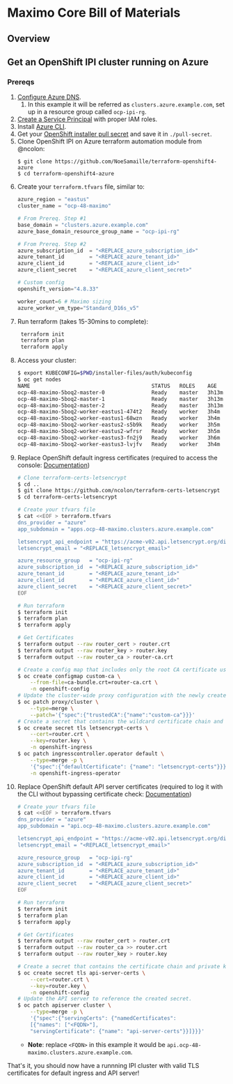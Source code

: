# Maximo Core Bill of Materials


## Overview

## Get an OpenShift IPI cluster running on Azure

### Prereqs

1. [Configure Azure DNS](https://github.com/openshift/installer/blob/d0f7654bc4a0cf73392371962aef68cd9552b5dd/docs/user/azure/dnszone.md).
   1. In this example it will be referred as `clusters.azure.example.com`, set up in a resource group called `ocp-ipi-rg`.
2. [Create a Service Principal](https://github.com/openshift/installer/blob/d0f7654bc4a0cf73392371962aef68cd9552b5dd/docs/user/azure/credentials.md) with proper IAM roles.
3. Install [Azure CLI](https://docs.microsoft.com/en-us/cli/azure/install-azure-cli).
4. Get your [OpenShift installer pull secret](https://console.redhat.com/openshift/install/pull-secret) and save it in `./pull-secret`.
5. Clone OpenShift IPI on Azure terraform automation module from @ncolon:
    ```
    $ git clone https://github.com/NoeSamaille/terraform-openshift4-azure
    $ cd terraform-openshift4-azure
    ```
6. Create your `terraform.tfvars` file, similar to:
    ```tfvars
    azure_region = "eastus"
    cluster_name = "ocp-48-maximo"

    # From Prereq. Step #1
    base_domain = "clusters.azure.example.com"
    azure_base_domain_resource_group_name = "ocp-ipi-rg"

    # From Prereq. Step #2
    azure_subscription_id  = "<REPLACE_azure_subscription_id>"
    azure_tenant_id        = "<REPLACE_azure_tenant_id>"
    azure_client_id        = "<REPLACE_azure_client_id>"
    azure_client_secret    = "<REPLACE_azure_client_secret>"

    # Custom config
    openshift_version="4.8.33"

    worker_count=6 # Maximo sizing
    azure_worker_vm_type="Standard_D16s_v5"
    ```
7. Run terraform (takes 15-30mins to complete):
   ```bash
    terraform init
    terraform plan
    terraform apply
    ```
8. Access your cluster:
    ```bash
    $ export KUBECONFIG=$PWD/installer-files/auth/kubeconfig
    $ oc get nodes
    NAME                                       STATUS   ROLES    AGE     VERSION
    ocp-48-maximo-5boq2-master-0               Ready    master   3h13m   v1.21.6+4b61f94
    ocp-48-maximo-5boq2-master-1               Ready    master   3h13m   v1.21.6+4b61f94
    ocp-48-maximo-5boq2-master-2               Ready    master   3h13m   v1.21.6+4b61f94
    ocp-48-maximo-5boq2-worker-eastus1-474t2   Ready    worker   3h4m    v1.21.6+4b61f94
    ocp-48-maximo-5boq2-worker-eastus1-68wzn   Ready    worker   3h4m    v1.21.6+4b61f94
    ocp-48-maximo-5boq2-worker-eastus2-s5b9k   Ready    worker   3h5m    v1.21.6+4b61f94
    ocp-48-maximo-5boq2-worker-eastus2-wfrsr   Ready    worker   3h5m    v1.21.6+4b61f94
    ocp-48-maximo-5boq2-worker-eastus3-fn2j9   Ready    worker   3h6m    v1.21.6+4b61f94
    ocp-48-maximo-5boq2-worker-eastus3-lvjfv   Ready    worker   3h4m    v1.21.6+4b61f94
    ```
9. Replace OpenShift default ingress certificates (required to access the console: [Documentation](https://docs.openshift.com/container-platform/4.8/security/certificates/replacing-default-ingress-certificate.html))
    ```bash
    # Clone terraform-certs-letsencrypt
    $ cd ..
    $ git clone https://github.com/ncolon/terraform-certs-letsencrypt
    $ cd terraform-certs-letsencrypt

    # Create your tfvars file
    $ cat <<EOF > terraform.tfvars
    dns_provider = "azure"
    app_subdomain = "apps.ocp-48-maximo.clusters.azure.example.com"

    letsencrypt_api_endpoint = "https://acme-v02.api.letsencrypt.org/directory"
    letsencrypt_email = "<REPLACE_letsencrypt_email>"

    azure_resource_group   = "ocp-ipi-rg"
    azure_subscription_id  = "<REPLACE_azure_subscription_id>"
    azure_tenant_id        = "<REPLACE_azure_tenant_id>"
    azure_client_id        = "<REPLACE_azure_client_id>"
    azure_client_secret    = "<REPLACE_azure_client_secret>"
    EOF

    # Run terraform
    $ terraform init
    $ terraform plan
    $ terraform apply

    # Get Certificates
    $ terraform output --raw router_cert > router.crt
    $ terraform output --raw router_key > router.key
    $ terraform output --raw router_ca > router-ca.crt

    # Create a config map that includes only the root CA certificate used to sign the wildcard certificate
    $ oc create configmap custom-ca \
        --from-file=ca-bundle.crt=router-ca.crt \
        -n openshift-config
    # Update the cluster-wide proxy configuration with the newly created config map
    $ oc patch proxy/cluster \
        --type=merge \
        --patch='{"spec":{"trustedCA":{"name":"custom-ca"}}}'
    # Create a secret that contains the wildcard certificate chain and key
    $ oc create secret tls letsencrypt-certs \
        --cert=router.crt \
        --key=router.key \
        -n openshift-ingress
    $ oc patch ingresscontroller.operator default \
        --type=merge -p \
        '{"spec":{"defaultCertificate": {"name": "letsencrypt-certs"}}}' \
        -n openshift-ingress-operator
    ```
10. Replace OpenShift default API server certificates (required to log it with the CLI without bypassing certificate check: [Documentation](https://docs.openshift.com/container-platform/4.8/security/certificates/api-server.html))
    ```bash
    # Create your tfvars file
    $ cat <<EOF > terraform.tfvars
    dns_provider = "azure"
    app_subdomain = "api.ocp-48-maximo.clusters.azure.example.com"

    letsencrypt_api_endpoint = "https://acme-v02.api.letsencrypt.org/directory"
    letsencrypt_email = "<REPLACE_letsencrypt_email>"

    azure_resource_group   = "ocp-ipi-rg"
    azure_subscription_id  = "<REPLACE_azure_subscription_id>"
    azure_tenant_id        = "<REPLACE_azure_tenant_id>"
    azure_client_id        = "<REPLACE_azure_client_id>"
    azure_client_secret    = "<REPLACE_azure_client_secret>"
    EOF

    # Run terraform
    $ terraform init
    $ terraform plan
    $ terraform apply

    # Get Certificates
    $ terraform output --raw router_cert > router.crt
    $ terraform output --raw router_ca >> router.crt
    $ terraform output --raw router_key > router.key

    # Create a secret that contains the certificate chain and private key in the openshift-config namespace
    $ oc create secret tls api-server-certs \
        --cert=router.crt \
        --key=router.key \
        -n openshift-config
    # Update the API server to reference the created secret.
    $ oc patch apiserver cluster \
        --type=merge -p \
        '{"spec":{"servingCerts": {"namedCertificates":
        [{"names": ["<FQDN>"], 
        "servingCertificate": {"name": "api-server-certs"}}]}}}'
    ```
    - **Note**: replace `<FQDN>` in this example it would be `api.ocp-48-maximo.clusters.azure.example.com`.

That's it, you should now have a runnning IPI cluster with valid TLS certificates for default ingress and API server!
